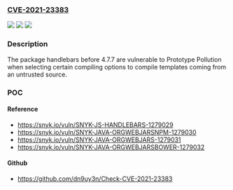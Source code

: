 ### [CVE-2021-23383](https://cve.mitre.org/cgi-bin/cvename.cgi?name=CVE-2021-23383)
![](https://img.shields.io/static/v1?label=Product&message=handlebars&color=blue)
![](https://img.shields.io/static/v1?label=Version&message=%3C%204.7.7%20&color=brighgreen)
![](https://img.shields.io/static/v1?label=Vulnerability&message=Prototype%20Pollution&color=brighgreen)

### Description

The package handlebars before 4.7.7 are vulnerable to Prototype Pollution when selecting certain compiling options to compile templates coming from an untrusted source.

### POC

#### Reference
- https://snyk.io/vuln/SNYK-JS-HANDLEBARS-1279029
- https://snyk.io/vuln/SNYK-JAVA-ORGWEBJARSNPM-1279030
- https://snyk.io/vuln/SNYK-JAVA-ORGWEBJARS-1279031
- https://snyk.io/vuln/SNYK-JAVA-ORGWEBJARSBOWER-1279032

#### Github
- https://github.com/dn9uy3n/Check-CVE-2021-23383

